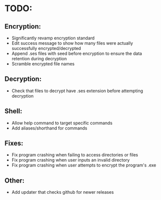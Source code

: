 # TODO:


## Encryption:
- Significantly revamp encryption standard
- Edit success message to show how many files were actually successfully encrypted/decrypted
- Append .ses files with seed before encryption to ensure the data retention during decryption
- Scramble encrypted file names

## Decryption: 
- Check that files to decrypt have .ses extension before attempting decryption

## Shell:
- Allow help command to target specific commands
- Add aliases/shorthand for commands

## Fixes:
- Fix program crashing when failing to access directories or files
- Fix program crashing when user inputs an invalid directory
- Fix program crashing when user attempts to encrypt the program's .exe

## Other:
- Add updater that checks github for newer releases
